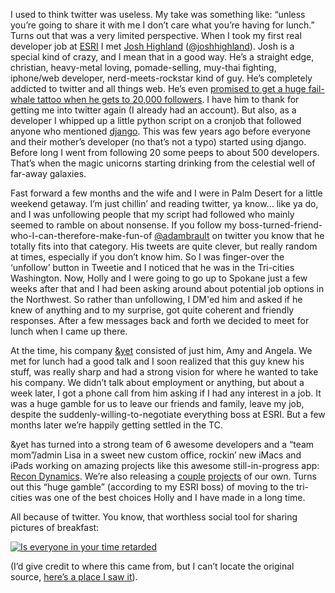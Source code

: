 <!--
slug: twitter-is-useless-unless-you-want-your-dream-job
date: Tue Jun 01 2010 06:05:48 GMT+0200 (CEST)
tags: twitter, social media, jobs, &amp;yet
title: Twitter is useless! Unless you want to land your dream job.
id: 652109637
link: http://joreteg.com/post/652109637/twitter-is-useless-unless-you-want-your-dream-job
raw: {"blog_name":"henrikjoreteg","id":652109637,"post_url":"http://joreteg.com/post/652109637/twitter-is-useless-unless-you-want-your-dream-job","slug":"twitter-is-useless-unless-you-want-your-dream-job","type":"text","date":"2010-06-01 04:05:48 GMT","timestamp":1275365148,"state":"published","format":"markdown","reblog_key":"hQHrLTI7","tags":["twitter","social media","jobs","&amp;yet"],"short_url":"http://tmblr.co/ZgL_YyctcT5","recommended_source":null,"recommended_color":null,"highlighted":[],"note_count":1,"title":"Twitter is useless! Unless you want to land your dream job.","body":"<p>I used to think twitter was useless. My take was something like: &ldquo;unless you&rsquo;re going to share it with me I don&rsquo;t care what you&rsquo;re having for lunch.&rdquo; Turns out that was a very limited perspective. When I took my first real developer job at <a href=\"http://esri.com\">ESRI</a> I met <a href=\"http://joshhighland.com\">Josh Highland</a> (<a href=\"http://twitter.com/joshhighland\">@joshhighland</a>). Josh is a special kind of crazy, and I mean that in a good way. He&rsquo;s a straight edge, christian, heavy-metal loving, pomade-selling, muy-thai fighting, iphone/web developer, nerd-meets-rockstar kind of guy. He&rsquo;s completely addicted to twitter and all things web. He&rsquo;s even <a href=\"http://twitterink.com\">promised to get a huge fail-whale tattoo when he gets to 20,000 followers</a>. I have him to thank for getting me into twitter again (I already had an account). But also, as a developer I whipped up a little python script on a cronjob that followed anyone who mentioned <a href=\"http://djangoproject.com\">django</a>. This was few years ago before everyone and their mother&rsquo;s developer (no that&rsquo;s not a typo) started using django. Before long I went from following 20 some peeps to about 500 developers. That&rsquo;s when the magic unicorns starting drinking from the celestial well of far-away galaxies.</p>\n\n<p>Fast forward a few months and the wife and I were in Palm Desert for a little weekend getaway. I&rsquo;m just chillin&rsquo; and reading twitter, ya know&hellip; like ya do, and I was unfollowing people that my script had followed who mainly seemed to ramble on about nonsense. If you follow my boss-turned-friend-who-I-can-therefore-make-fun-of <a href=\"http://twitter.com/adambrault\">@adambrault</a> on twitter you know that he totally fits into that category. His tweets are quite clever, but really random at times, especially if you don&rsquo;t know him. So I was finger-over the &lsquo;unfollow&rsquo; button in Tweetie and I noticed that he was in the Tri-cities Washington. Now, Holly and I were going to go up to Spokane just a few weeks after that and I had been asking around about potential job options in the Northwest. So rather than unfollowing, I DM'ed him and asked if he knew of anything and to my surprise, got quite coherent and friendly responses. After a few messages back and forth we decided to meet for lunch when I came up there.</p>\n\n<p>At the time, his company <a href=\"http://andyet.net\">&amp;yet</a> consisted of just him, Amy and Angela. We met for lunch had a good talk and I soon realized that this guy knew his stuff, was really sharp and had a strong vision for where he wanted to take his company. We didn&rsquo;t talk about employment or anything, but about a week later, I got a phone call from him asking if I had any interest in a job. It was a huge gamble for us to leave our friends and family, leave my job, despite the suddenly-willing-to-negotiate everything boss at ESRI. But a few months later we&rsquo;re happily getting settled in the TC.</p>\n\n<p>&amp;yet has turned into a strong team of 6 awesome developers and a &ldquo;team mom&rdquo;/admin Lisa in a sweet new custom office, rockin&rsquo; new iMacs and iPads working on amazing projects like this awesome still-in-progress app: <a href=\"http://recondynamics.com\">Recon Dynamics</a>. We&rsquo;re also releasing a <a href=\"http://frontdesk.im\">couple</a> <a href=\"http://bulletinapp.com\">projects</a> of our own. Turns out this &ldquo;huge gamble&rdquo; (according to my ESRI boss) of moving to the tri-cities was one of the best choices Holly and I have made in a long time.</p>\n\n<p>All because of twitter. You know, that worthless social tool for sharing pictures of breakfast:</p>\n\n<p><a href=\"http://i39.tinypic.com/24w7ed0.jpg\"><img src=\"http://33.media.tumblr.com/tumblr_l3bgv5l17g1qzx3i9.jpg\" alt=\"Is everyone in your time retarded\"/></a></p>\n\n<p>(I&rsquo;d give credit to where this came from, but I can&rsquo;t locate the original source, <a href=\"http://wanusmaximus.livejournal.com/1369696.html\">here&rsquo;s a place I saw it</a>).</p>","reblog":{"tree_html":"","comment":"<p>I used to think twitter was useless. My take was something like: “unless you’re going to share it with me I don’t care what you’re having for lunch.” Turns out that was a very limited perspective. When I took my first real developer job at <a href=\"http://esri.com\">ESRI</a> I met <a href=\"http://joshhighland.com\">Josh Highland</a> (<a href=\"http://twitter.com/joshhighland\">@joshhighland</a>). Josh is a special kind of crazy, and I mean that in a good way. He’s a straight edge, christian, heavy-metal loving, pomade-selling, muy-thai fighting, iphone/web developer, nerd-meets-rockstar kind of guy. He’s completely addicted to twitter and all things web. He’s even <a href=\"http://twitterink.com\">promised to get a huge fail-whale tattoo when he gets to 20,000 followers</a>. I have him to thank for getting me into twitter again (I already had an account). But also, as a developer I whipped up a little python script on a cronjob that followed anyone who mentioned <a href=\"http://djangoproject.com\">django</a>. This was few years ago before everyone and their mother’s developer (no that’s not a typo) started using django. Before long I went from following 20 some peeps to about 500 developers. That’s when the magic unicorns starting drinking from the celestial well of far-away galaxies.</p>\n\n<p>Fast forward a few months and the wife and I were in Palm Desert for a little weekend getaway. I’m just chillin’ and reading twitter, ya know… like ya do, and I was unfollowing people that my script had followed who mainly seemed to ramble on about nonsense. If you follow my boss-turned-friend-who-I-can-therefore-make-fun-of <a href=\"http://twitter.com/adambrault\">@adambrault</a> on twitter you know that he totally fits into that category. His tweets are quite clever, but really random at times, especially if you don’t know him. So I was finger-over the ‘unfollow’ button in Tweetie and I noticed that he was in the Tri-cities Washington. Now, Holly and I were going to go up to Spokane just a few weeks after that and I had been asking around about potential job options in the Northwest. So rather than unfollowing, I DM'ed him and asked if he knew of anything and to my surprise, got quite coherent and friendly responses. After a few messages back and forth we decided to meet for lunch when I came up there.</p>\n\n<p>At the time, his company <a href=\"http://andyet.net\">&yet</a> consisted of just him, Amy and Angela. We met for lunch had a good talk and I soon realized that this guy knew his stuff, was really sharp and had a strong vision for where he wanted to take his company. We didn’t talk about employment or anything, but about a week later, I got a phone call from him asking if I had any interest in a job. It was a huge gamble for us to leave our friends and family, leave my job, despite the suddenly-willing-to-negotiate everything boss at ESRI. But a few months later we’re happily getting settled in the TC.</p>\n\n<p>&yet has turned into a strong team of 6 awesome developers and a “team mom”/admin Lisa in a sweet new custom office, rockin’ new iMacs and iPads working on amazing projects like this awesome still-in-progress app: <a href=\"http://recondynamics.com\">Recon Dynamics</a>. We’re also releasing a <a href=\"http://frontdesk.im\">couple</a> <a href=\"http://bulletinapp.com\">projects</a> of our own. Turns out this “huge gamble” (according to my ESRI boss) of moving to the tri-cities was one of the best choices Holly and I have made in a long time.</p>\n\n<p>All because of twitter. You know, that worthless social tool for sharing pictures of breakfast:</p>\n\n<p><a href=\"http://i39.tinypic.com/24w7ed0.jpg\"><img src=\"http://33.media.tumblr.com/tumblr_l3bgv5l17g1qzx3i9.jpg\" alt=\"Is everyone in your time retarded\"></a></p>\n\n<p>(I’d give credit to where this came from, but I can’t locate the original source, <a href=\"http://wanusmaximus.livejournal.com/1369696.html\">here’s a place I saw it</a>).</p>"},"trail":[{"blog":{"name":"henrikjoreteg","active":true,"theme":{"header_full_width":1500,"header_full_height":500,"header_focus_width":676,"header_focus_height":380,"avatar_shape":"circle","background_color":"#F6F6F6","body_font":"Helvetica Neue","header_bounds":"0,1249,380,573","header_image":"http://static.tumblr.com/df7befc8b0387cf597578e613c221cb3/uzkwgdq/FAjnt7hyg/tumblr_static_agmw2bdhkjs4ws4sscw44swgc.jpg","header_image_focused":"http://static.tumblr.com/df7befc8b0387cf597578e613c221cb3/uzkwgdq/1oSnt7hyh/tumblr_static_tumblr_static_agmw2bdhkjs4ws4sscw44swgc_focused_v3.jpg","header_image_scaled":"http://static.tumblr.com/df7befc8b0387cf597578e613c221cb3/uzkwgdq/FAjnt7hyg/tumblr_static_agmw2bdhkjs4ws4sscw44swgc_2048_v2.jpg","header_stretch":true,"link_color":"#529ECC","show_avatar":true,"show_description":true,"show_header_image":true,"show_title":true,"title_color":"#444444","title_font":"Helvetica Neue","title_font_weight":"bold"}},"post":{"id":"652109637"},"content_raw":"<p>I used to think twitter was useless. My take was something like: “unless you’re going to share it with me I don’t care what you’re having for lunch.” Turns out that was a very limited perspective. When I took my first real developer job at <a href=\"http://esri.com\">ESRI</a> I met <a href=\"http://joshhighland.com\">Josh Highland</a> (<a href=\"http://twitter.com/joshhighland\">@joshhighland</a>). Josh is a special kind of crazy, and I mean that in a good way. He’s a straight edge, christian, heavy-metal loving, pomade-selling, muy-thai fighting, iphone/web developer, nerd-meets-rockstar kind of guy. He’s completely addicted to twitter and all things web. He’s even <a href=\"http://twitterink.com\">promised to get a huge fail-whale tattoo when he gets to 20,000 followers</a>. I have him to thank for getting me into twitter again (I already had an account). But also, as a developer I whipped up a little python script on a cronjob that followed anyone who mentioned <a href=\"http://djangoproject.com\">django</a>. This was few years ago before everyone and their mother’s developer (no that’s not a typo) started using django. Before long I went from following 20 some peeps to about 500 developers. That’s when the magic unicorns starting drinking from the celestial well of far-away galaxies.</p>\n\n<p>Fast forward a few months and the wife and I were in Palm Desert for a little weekend getaway. I’m just chillin’ and reading twitter, ya know… like ya do, and I was unfollowing people that my script had followed who mainly seemed to ramble on about nonsense. If you follow my boss-turned-friend-who-I-can-therefore-make-fun-of <a href=\"http://twitter.com/adambrault\">@adambrault</a> on twitter you know that he totally fits into that category. His tweets are quite clever, but really random at times, especially if you don’t know him. So I was finger-over the ‘unfollow’ button in Tweetie and I noticed that he was in the Tri-cities Washington. Now, Holly and I were going to go up to Spokane just a few weeks after that and I had been asking around about potential job options in the Northwest. So rather than unfollowing, I DM'ed him and asked if he knew of anything and to my surprise, got quite coherent and friendly responses. After a few messages back and forth we decided to meet for lunch when I came up there.</p>\n\n<p>At the time, his company <a href=\"http://andyet.net\">&yet</a> consisted of just him, Amy and Angela. We met for lunch had a good talk and I soon realized that this guy knew his stuff, was really sharp and had a strong vision for where he wanted to take his company. We didn’t talk about employment or anything, but about a week later, I got a phone call from him asking if I had any interest in a job. It was a huge gamble for us to leave our friends and family, leave my job, despite the suddenly-willing-to-negotiate everything boss at ESRI. But a few months later we’re happily getting settled in the TC.</p>\n\n<p>&yet has turned into a strong team of 6 awesome developers and a “team mom”/admin Lisa in a sweet new custom office, rockin’ new iMacs and iPads working on amazing projects like this awesome still-in-progress app: <a href=\"http://recondynamics.com\">Recon Dynamics</a>. We’re also releasing a <a href=\"http://frontdesk.im\">couple</a> <a href=\"http://bulletinapp.com\">projects</a> of our own. Turns out this “huge gamble” (according to my ESRI boss) of moving to the tri-cities was one of the best choices Holly and I have made in a long time.</p>\n\n<p>All because of twitter. You know, that worthless social tool for sharing pictures of breakfast:</p>\n\n<p><a href=\"http://i39.tinypic.com/24w7ed0.jpg\"><img src=\"http://33.media.tumblr.com/tumblr_l3bgv5l17g1qzx3i9.jpg\" alt=\"Is everyone in your time retarded\"></a></p>\n\n<p>(I’d give credit to where this came from, but I can’t locate the original source, <a href=\"http://wanusmaximus.livejournal.com/1369696.html\">here’s a place I saw it</a>).</p>","content":"<p>I used to think twitter was useless. My take was something like: “unless you’re going to share it with me I don’t care what you’re having for lunch.” Turns out that was a very limited perspective. When I took my first real developer job at <a href=\"http://esri.com\">ESRI</a> I met <a href=\"http://joshhighland.com\">Josh Highland</a> (<a href=\"http://twitter.com/joshhighland\">@joshhighland</a>). Josh is a special kind of crazy, and I mean that in a good way. He’s a straight edge, christian, heavy-metal loving, pomade-selling, muy-thai fighting, iphone/web developer, nerd-meets-rockstar kind of guy. He’s completely addicted to twitter and all things web. He’s even <a href=\"http://twitterink.com\">promised to get a huge fail-whale tattoo when he gets to 20,000 followers</a>. I have him to thank for getting me into twitter again (I already had an account). But also, as a developer I whipped up a little python script on a cronjob that followed anyone who mentioned <a href=\"http://djangoproject.com\">django</a>. This was few years ago before everyone and their mother’s developer (no that’s not a typo) started using django. Before long I went from following 20 some peeps to about 500 developers. That’s when the magic unicorns starting drinking from the celestial well of far-away galaxies.</p>\n\n<p>Fast forward a few months and the wife and I were in Palm Desert for a little weekend getaway. I’m just chillin’ and reading twitter, ya know… like ya do, and I was unfollowing people that my script had followed who mainly seemed to ramble on about nonsense. If you follow my boss-turned-friend-who-I-can-therefore-make-fun-of <a href=\"http://twitter.com/adambrault\">@adambrault</a> on twitter you know that he totally fits into that category. His tweets are quite clever, but really random at times, especially if you don’t know him. So I was finger-over the ‘unfollow’ button in Tweetie and I noticed that he was in the Tri-cities Washington. Now, Holly and I were going to go up to Spokane just a few weeks after that and I had been asking around about potential job options in the Northwest. So rather than unfollowing, I DM'ed him and asked if he knew of anything and to my surprise, got quite coherent and friendly responses. After a few messages back and forth we decided to meet for lunch when I came up there.</p>\n\n<p>At the time, his company <a href=\"http://andyet.net\">&amp;yet</a> consisted of just him, Amy and Angela. We met for lunch had a good talk and I soon realized that this guy knew his stuff, was really sharp and had a strong vision for where he wanted to take his company. We didn’t talk about employment or anything, but about a week later, I got a phone call from him asking if I had any interest in a job. It was a huge gamble for us to leave our friends and family, leave my job, despite the suddenly-willing-to-negotiate everything boss at ESRI. But a few months later we’re happily getting settled in the TC.</p>\n\n<p>&amp;yet has turned into a strong team of 6 awesome developers and a “team mom”/admin Lisa in a sweet new custom office, rockin’ new iMacs and iPads working on amazing projects like this awesome still-in-progress app: <a href=\"http://recondynamics.com\">Recon Dynamics</a>. We’re also releasing a <a href=\"http://frontdesk.im\">couple</a> <a href=\"http://bulletinapp.com\">projects</a> of our own. Turns out this “huge gamble” (according to my ESRI boss) of moving to the tri-cities was one of the best choices Holly and I have made in a long time.</p>\n\n<p>All because of twitter. You know, that worthless social tool for sharing pictures of breakfast:</p>\n\n<p><img src=\"http://33.media.tumblr.com/tumblr_l3bgv5l17g1qzx3i9.jpg\" class=\"toggle_inline_image inline_image constrained_image\"/></p>\n\n<p>(I’d give credit to where this came from, but I can’t locate the original source, <a href=\"http://wanusmaximus.livejournal.com/1369696.html\">here’s a place I saw it</a>).</p>","is_current_item":true,"is_root_item":true}]}
publish: 2010-06-01
-->


<p>I used to think twitter was useless. My take was something like: &ldquo;unless you&rsquo;re going to share it with me I don&rsquo;t care what you&rsquo;re having for lunch.&rdquo; Turns out that was a very limited perspective. When I took my first real developer job at <a href="http://esri.com">ESRI</a> I met <a href="http://joshhighland.com">Josh Highland</a> (<a href="http://twitter.com/joshhighland">@joshhighland</a>). Josh is a special kind of crazy, and I mean that in a good way. He&rsquo;s a straight edge, christian, heavy-metal loving, pomade-selling, muy-thai fighting, iphone/web developer, nerd-meets-rockstar kind of guy. He&rsquo;s completely addicted to twitter and all things web. He&rsquo;s even <a href="http://twitterink.com">promised to get a huge fail-whale tattoo when he gets to 20,000 followers</a>. I have him to thank for getting me into twitter again (I already had an account). But also, as a developer I whipped up a little python script on a cronjob that followed anyone who mentioned <a href="http://djangoproject.com">django</a>. This was few years ago before everyone and their mother&rsquo;s developer (no that&rsquo;s not a typo) started using django. Before long I went from following 20 some peeps to about 500 developers. That&rsquo;s when the magic unicorns starting drinking from the celestial well of far-away galaxies.</p>

<p>Fast forward a few months and the wife and I were in Palm Desert for a little weekend getaway. I&rsquo;m just chillin&rsquo; and reading twitter, ya know&hellip; like ya do, and I was unfollowing people that my script had followed who mainly seemed to ramble on about nonsense. If you follow my boss-turned-friend-who-I-can-therefore-make-fun-of <a href="http://twitter.com/adambrault">@adambrault</a> on twitter you know that he totally fits into that category. His tweets are quite clever, but really random at times, especially if you don&rsquo;t know him. So I was finger-over the &lsquo;unfollow&rsquo; button in Tweetie and I noticed that he was in the Tri-cities Washington. Now, Holly and I were going to go up to Spokane just a few weeks after that and I had been asking around about potential job options in the Northwest. So rather than unfollowing, I DM'ed him and asked if he knew of anything and to my surprise, got quite coherent and friendly responses. After a few messages back and forth we decided to meet for lunch when I came up there.</p>

<p>At the time, his company <a href="http://andyet.net">&amp;yet</a> consisted of just him, Amy and Angela. We met for lunch had a good talk and I soon realized that this guy knew his stuff, was really sharp and had a strong vision for where he wanted to take his company. We didn&rsquo;t talk about employment or anything, but about a week later, I got a phone call from him asking if I had any interest in a job. It was a huge gamble for us to leave our friends and family, leave my job, despite the suddenly-willing-to-negotiate everything boss at ESRI. But a few months later we&rsquo;re happily getting settled in the TC.</p>

<p>&amp;yet has turned into a strong team of 6 awesome developers and a &ldquo;team mom&rdquo;/admin Lisa in a sweet new custom office, rockin&rsquo; new iMacs and iPads working on amazing projects like this awesome still-in-progress app: <a href="http://recondynamics.com">Recon Dynamics</a>. We&rsquo;re also releasing a <a href="http://frontdesk.im">couple</a> <a href="http://bulletinapp.com">projects</a> of our own. Turns out this &ldquo;huge gamble&rdquo; (according to my ESRI boss) of moving to the tri-cities was one of the best choices Holly and I have made in a long time.</p>

<p>All because of twitter. You know, that worthless social tool for sharing pictures of breakfast:</p>

<p><a href="http://i39.tinypic.com/24w7ed0.jpg"><img src="http://33.media.tumblr.com/tumblr_l3bgv5l17g1qzx3i9.jpg" alt="Is everyone in your time retarded"/></a></p>

<p>(I&rsquo;d give credit to where this came from, but I can&rsquo;t locate the original source, <a href="http://wanusmaximus.livejournal.com/1369696.html">here&rsquo;s a place I saw it</a>).</p>
